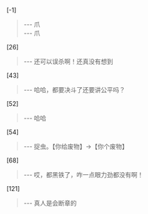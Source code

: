 
[-1] 
>--- 爪<br>
>--- 爪<br>

[26] 
>--- 还可以误杀啊！还真没有想到<br>

[43] 
>--- 哈哈，都要决斗了还要讲公平吗？<br>

[52] 
>--- 哈哈<br>

[54] 
>--- 捉虫。【你给废物】→【你个废物】<br>

[68] 
>--- 哎，都黑铁了，咋一点眼力劲都没有啊！<br>

[121] 
>--- 真人是会断章的<br>
